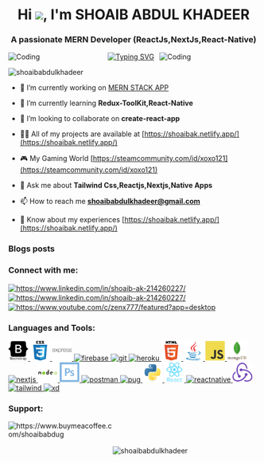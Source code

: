 <h1 align="center">Hi  <img src="https://raw.githubusercontent.com/MartinHeinz/MartinHeinz/master/wave.gif" width="30px">, I'm SHOAIB ABDUL KHADEER</h1>

<h3 align="center">A passionate MERN Developer (ReactJs,NextJs,React-Native)</h3>
<img align="right" alt="Coding" width="200" src="https://www.technotification.com/wp-content/uploads/2018/09/Offended-Seriously-Computer-Guy-Meme.gif">
<img align="left" alt="Coding" width="200" src="https://miro.medium.com/v2/resize:fit:1400/1*a-HMmQFQNC76zCZBZfFgJg.gif">



[![Typing SVG](https://readme-typing-svg.herokuapp.com?color=%2336BCF7&center=true&vCenter=true&width=600&lines=Hi+there+👋,+I+am+Shoaib+Welcome+to+My+Profile!;Over+1+year+of+programming+experience;Always+learning+new+things+;MERN+enthusiast)](https://git.io/typing-svg)

<p align="left"> <img src="https://komarev.com/ghpvc/?username=shoaibabdulkhadeer&label=Profile%20views&color=0e75b6&style=flat" alt="shoaibabdulkhadeer" /> </p>

<!-- <p align="left"> <a href="https://github.com/ryo-ma/github-profile-trophy"><img width="400" src="https://github-profile-trophy.vercel.app/?username=shoaibabdulkhadeer" alt="shoaibabdulkhadeer" /></a> </p> -->

- 🔭 I’m currently working on [MERN STACK APP](https://github.com/shoaibabdulkhadeer/ReactJS-TailwindCss-Portofolio-App)

- 🌱 I’m currently learning **Redux-ToolKit,React-Native**

- 👯 I’m looking to collaborate on **create-react-app**

- 👨‍💻 All of my projects are available at [https://shoaibak.netlify.app/](https://shoaibak.netlify.app/)

- 🎮 My Gaming World [https://steamcommunity.com/id/xoxo121](https://steamcommunity.com/id/xoxo121)

- 💬 Ask me about **Tailwind Css,Reactjs,Nextjs,Native Apps**

- 📫 How to reach me **shoaibabdulkhadeer@gmail.com**

- 📄 Know about my experiences [https://shoaibak.netlify.app/](https://shoaibak.netlify.app/)

### Blogs posts
<!-- BLOG-POST-LIST:START -->
<!-- BLOG-POST-LIST:END -->

<h3 align="left">Connect with me:</h3>
<p align="left">
<a href="https://linkedin.com/in/https://www.linkedin.com/in/shoaib-ak-214260227/" target="blank"><img align="center" src="https://raw.githubusercontent.com/rahuldkjain/github-profile-readme-generator/master/src/images/icons/Social/linked-in-alt.svg" alt="https://www.linkedin.com/in/shoaib-ak-214260227/" height="30" width="40" /></a>
<a href="https://fb.com/https://www.linkedin.com/in/shoaib-ak-214260227/" target="blank"><img align="center" src="https://raw.githubusercontent.com/rahuldkjain/github-profile-readme-generator/master/src/images/icons/Social/facebook.svg" alt="https://www.linkedin.com/in/shoaib-ak-214260227/" height="30" width="40" /></a>
<a href="https://www.youtube.com/channel/UCIbhSJikbfCefFCoz7YigNw" target="blank"><img align="center" src="https://raw.githubusercontent.com/rahuldkjain/github-profile-readme-generator/master/src/images/icons/Social/youtube.svg" alt="https://www.youtube.com/c/zenx777/featured?app=desktop" height="30" width="40" /></a>
</p>

<h3 align="left">Languages and Tools:</h3>
<p align="left"> <a href="https://getbootstrap.com" target="_blank" rel="noreferrer"> <img src="https://raw.githubusercontent.com/devicons/devicon/master/icons/bootstrap/bootstrap-plain-wordmark.svg" alt="bootstrap" width="40" height="40"/> </a> <a href="https://www.w3schools.com/css/" target="_blank" rel="noreferrer"> <img src="https://raw.githubusercontent.com/devicons/devicon/master/icons/css3/css3-original-wordmark.svg" alt="css3" width="40" height="40"/> </a> <a href="https://expressjs.com" target="_blank" rel="noreferrer"> <img src="https://raw.githubusercontent.com/devicons/devicon/master/icons/express/express-original-wordmark.svg" alt="express" width="40" height="40"/> </a> <a href="https://firebase.google.com/" target="_blank" rel="noreferrer"> <img src="https://www.vectorlogo.zone/logos/firebase/firebase-icon.svg" alt="firebase" width="40" height="40"/> </a> <a href="https://git-scm.com/" target="_blank" rel="noreferrer"> <img src="https://www.vectorlogo.zone/logos/git-scm/git-scm-icon.svg" alt="git" width="40" height="40"/> </a> <a href="https://heroku.com" target="_blank" rel="noreferrer"> <img src="https://www.vectorlogo.zone/logos/heroku/heroku-icon.svg" alt="heroku" width="40" height="40"/> </a> <a href="https://www.w3.org/html/" target="_blank" rel="noreferrer"> <img src="https://raw.githubusercontent.com/devicons/devicon/master/icons/html5/html5-original-wordmark.svg" alt="html5" width="40" height="40"/> </a> <a href="https://www.java.com" target="_blank" rel="noreferrer"> <img src="https://raw.githubusercontent.com/devicons/devicon/master/icons/java/java-original.svg" alt="java" width="40" height="40"/> </a> <a href="https://developer.mozilla.org/en-US/docs/Web/JavaScript" target="_blank" rel="noreferrer"> <img src="https://raw.githubusercontent.com/devicons/devicon/master/icons/javascript/javascript-original.svg" alt="javascript" width="40" height="40"/> </a> <a href="https://www.mongodb.com/" target="_blank" rel="noreferrer"> <img src="https://raw.githubusercontent.com/devicons/devicon/master/icons/mongodb/mongodb-original-wordmark.svg" alt="mongodb" width="40" height="40"/> </a> <a href="https://nextjs.org/" target="_blank" rel="noreferrer"> <img src="https://cdn.worldvectorlogo.com/logos/nextjs-2.svg" alt="nextjs" width="40" height="40"/> </a> <a href="https://nodejs.org" target="_blank" rel="noreferrer"> <img src="https://raw.githubusercontent.com/devicons/devicon/master/icons/nodejs/nodejs-original-wordmark.svg" alt="nodejs" width="40" height="40"/> </a> <a href="https://www.photoshop.com/en" target="_blank" rel="noreferrer"> <img src="https://raw.githubusercontent.com/devicons/devicon/master/icons/photoshop/photoshop-line.svg" alt="photoshop" width="40" height="40"/> </a> <a href="https://postman.com" target="_blank" rel="noreferrer"> <img src="https://www.vectorlogo.zone/logos/getpostman/getpostman-icon.svg" alt="postman" width="40" height="40"/> </a> <a href="https://pugjs.org" target="_blank" rel="noreferrer"> <img src="https://cdn.worldvectorlogo.com/logos/pug.svg" alt="pug" width="40" height="40"/> </a> <a href="https://www.python.org" target="_blank" rel="noreferrer"> <img src="https://raw.githubusercontent.com/devicons/devicon/master/icons/python/python-original.svg" alt="python" width="40" height="40"/> </a> <a href="https://reactjs.org/" target="_blank" rel="noreferrer"> <img src="https://raw.githubusercontent.com/devicons/devicon/master/icons/react/react-original-wordmark.svg" alt="react" width="40" height="40"/> </a> <a href="https://reactnative.dev/" target="_blank" rel="noreferrer"> <img src="https://reactnative.dev/img/header_logo.svg" alt="reactnative" width="40" height="40"/> </a> <a href="https://redux.js.org" target="_blank" rel="noreferrer"> <img src="https://raw.githubusercontent.com/devicons/devicon/master/icons/redux/redux-original.svg" alt="redux" width="40" height="40"/> </a> <a href="https://tailwindcss.com/" target="_blank" rel="noreferrer"> <img src="https://www.vectorlogo.zone/logos/tailwindcss/tailwindcss-icon.svg" alt="tailwind" width="40" height="40"/> </a> <a href="https://www.adobe.com/products/xd.html" target="_blank" rel="noreferrer"> <img src="https://cdn.worldvectorlogo.com/logos/adobe-xd.svg" alt="xd" width="40" height="40"/> </a> </p>

<h3 align="left">Support:</h3>
<p><a href="https://www.buymeacoffee.com/https://www.buymeacoffee.com/shoaibabdug"> <img align="left" src="https://cdn.buymeacoffee.com/buttons/v2/default-yellow.png" height="50" width="210" alt="https://www.buymeacoffee.com/shoaibabdug" /></a></p><br><br>

<!-- <p><img align="center" src="https://github-readme-stats.vercel.app/api/top-langs?username=shoaibabdulkhadeer&show_icons=true&locale=en&layout=compact" alt="shoaibabdulkhadeer" /></p> -->

<!-- <p>&nbsp;<img align="center" src="https://github-readme-stats.vercel.app/api?username=shoaibabdulkhadeer&show_icons=true&locale=en" alt="shoaibabdulkhadeer" /></p>
 -->
<p><img align="center" src="https://github-readme-streak-stats.herokuapp.com/?user=shoaibabdulkhadeer&" alt="shoaibabdulkhadeer" /></p>
